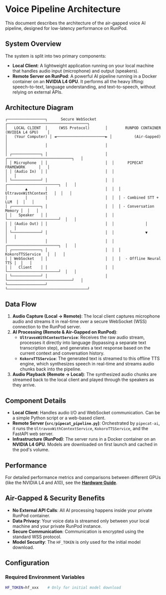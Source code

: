 # Voice Pipeline Architecture

This document describes the architecture of the air-gapped voice AI pipeline, designed for low-latency performance on RunPod.

## System Overview

The system is split into two primary components:

-   **Local Client**: A lightweight application running on your local machine that handles audio input (microphone) and output (speakers).
-   **Remote Server on RunPod**: A powerful AI pipeline running in a Docker container on an **NVIDIA L4 GPU**. It performs all the heavy lifting: speech-to-text, language understanding, and text-to-speech, without relying on external APIs.

## Architecture Diagram

```
┌─────────────────┐      Secure WebSocket      ┌────────────────────────────────────┐
│   LOCAL CLIENT  │     (WSS Protocol)       │        RUNPOD CONTAINER (NVIDIA L4 GPU)    │
│   (Your Computer) │ ◄──────────────────────► │          (Air-Gapped)              │
│                 │                          │                                    │
│ ┌─────────────┐ │                          │  ┌─────────────────────────────┐   │
│ │ Microphone  │ │                          │  │      PIPECAT FRAMEWORK      │   │
│ │ (Audio In)  │ │                          │  │                             │   │
│ └─────────────┘ │                          │  │  ┌───────────────────────┐  │   │
│        ▲        │                          │  │  │ UltravoxWithContext   │  │   │
│        │        │                          │  │  │ - Combined STT + LLM  │  │   │
│ ┌─────────────┐ │                          │  │  │ - Conversation Memory │  │   │
│ │   Speaker   │ │                          │  │  └───────────────────────┘  │   │
│ │ (Audio Out) │ │                          │  │              │              │   │
│ └─────────────┘ │                          │  │              ▼              │   │
│                 │                          │  │  ┌───────────────────────┐  │   │
│ ┌─────────────┐ │                          │  │  │    KokoroTTSService   │  │   │
│ │ WebSocket   │ │                          │  │  │  - Offline Neural TTS │  │   │
│ │   Client    │ │                          │  │  └───────────────────────┘  │   │
│ └─────────────┘ │                          │  └─────────────────────────────┘   │
└─────────────────┘                          └────────────────────────────────────┘
```

## Data Flow

1.  **Audio Capture (Local → Remote)**: The local client captures microphone audio and streams it in real-time over a secure WebSocket (WSS) connection to the RunPod server.
2.  **AI Processing (Remote & Air-Gapped on RunPod)**:
    -   **`UltravoxWithContextService`**: Receives the raw audio stream, processes it directly into language (bypassing a separate text transcription step), and generates a text response based on the current context and conversation history.
    -   **`KokoroTTSService`**: The generated text is streamed to this offline TTS engine, which synthesizes speech in real-time and streams audio chunks back into the pipeline.
3.  **Audio Playback (Remote → Local)**: The synthesized audio chunks are streamed back to the local client and played through the speakers as they arrive.

## Component Details

-   **Local Client**: Handles audio I/O and WebSocket communication. Can be a simple Python script or a web-based client.
-   **Remote Server (`src/pipecat_pipeline.py`)**: Orchestrated by `pipecat-ai`, it runs the `UltravoxWithContextService`, `KokoroTTSService`, and the FastAPI web server.
-   **Infrastructure (RunPod)**: The server runs in a Docker container on an **NVIDIA L4 GPU**. Models are downloaded on first launch and cached in the pod's volume.

## Performance
For detailed performance metrics and comparisons between different GPUs (like the NVIDIA L4 and A10), see the [**Hardware Guide**](hardware_guide.md).

## Air-Gapped & Security Benefits

-   **No External API Calls**: All AI processing happens inside your private RunPod container.
-   **Data Privacy**: Your voice data is streamed only between your local machine and your private RunPod instance.
-   **Secure Communication**: Communication is encrypted using the standard WSS protocol.
-   **Model Security**: The `HF_TOKEN` is only used for the initial model download.

## Configuration

### Required Environment Variables
```bash
HF_TOKEN=hf_xxx    # Only for initial model download
```
